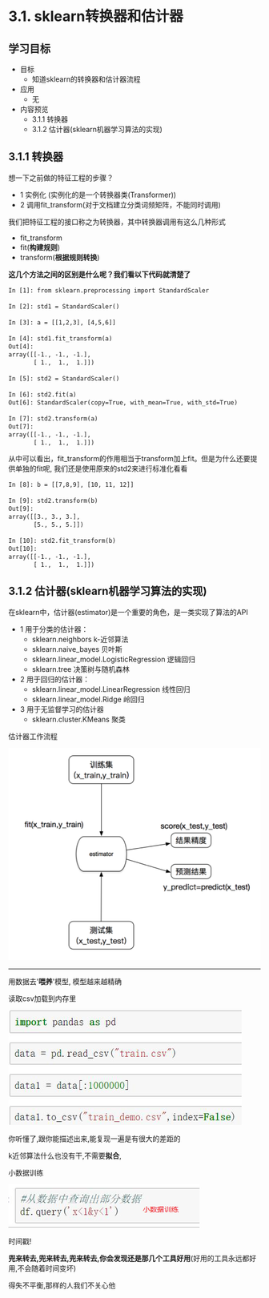 # 3.1. sklearn转换器和估计器

学习目标
----

*   目标
    *   知道sklearn的转换器和估计器流程
*   应用
    *   无
*   内容预览
    *   3.1.1 转换器
    *   3.1.2 估计器(sklearn机器学习算法的实现)

3.1.1 转换器
---------

想一下之前做的特征工程的步骤？

*   1 实例化 (实例化的是一个转换器类(Transformer))
*   2 调用fit_transform(对于文档建立分类词频矩阵，不能同时调用)

我们把特征工程的接口称之为转换器，其中转换器调用有这么几种形式

*   fit_transform
*   fit(**构建规则**)
*   transform(**根据规则转换**)

**这几个方法之间的区别是什么呢？我们看以下代码就清楚了**

    In [1]: from sklearn.preprocessing import StandardScaler
    
    In [2]: std1 = StandardScaler()
    
    In [3]: a = [[1,2,3], [4,5,6]]
    
    In [4]: std1.fit_transform(a)
    Out[4]:
    array([[-1., -1., -1.],
           [ 1.,  1.,  1.]])
    
    In [5]: std2 = StandardScaler()
    
    In [6]: std2.fit(a)
    Out[6]: StandardScaler(copy=True, with_mean=True, with_std=True)
    
    In [7]: std2.transform(a)
    Out[7]:
    array([[-1., -1., -1.],
           [ 1.,  1.,  1.]])


从中可以看出，fit_transform的作用相当于transform加上fit。但是为什么还要提供单独的fit呢, 我们还是使用原来的std2来进行标准化看看

    In [8]: b = [[7,8,9], [10, 11, 12]]
    
    In [9]: std2.transform(b)
    Out[9]:
    array([[3., 3., 3.],
           [5., 5., 5.]])
    
    In [10]: std2.fit_transform(b)
    Out[10]:
    array([[-1., -1., -1.],
           [ 1.,  1.,  1.]])


3.1.2 估计器(sklearn机器学习算法的实现)
---------------------------

在sklearn中，估计器(estimator)是一个重要的角色，是一类实现了算法的API

*   1 用于分类的估计器：
    *   sklearn.neighbors k-近邻算法
    *   sklearn.naive_bayes 贝叶斯
    *   sklearn.linear_model.LogisticRegression 逻辑回归
    *   sklearn.tree 决策树与随机森林
*   2 用于回归的估计器：
    *   sklearn.linear_model.LinearRegression 线性回归
    *   sklearn.linear_model.Ridge 岭回归
*   3 用于无监督学习的估计器
    *   sklearn.cluster.KMeans 聚类

估计器工作流程

![估计器工作流程](../images/%E4%BC%B0%E8%AE%A1%E5%99%A8%E5%B7%A5%E4%BD%9C%E6%B5%81%E7%A8%8B.png)

------

用数据去'**喂养**'模型, 模型越来越精确

读取csv加载到内存里

![](../pics/read.png)



你听懂了,跟你能描述出来,能复现一遍是有很大的差距的

k近邻算法什么也没有干,不需要**拟合**,

小数据训练

![](../pics/a小数据.png)

时间戳!

**兜来转去,兜来转去,兜来转去,你会发现还是那几个工具好用**(好用的工具永远都好用,不会随着时间变坏)

得失不平衡,那样的人我们不关心他





























